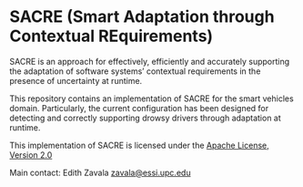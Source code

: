 # SACRE (Smart Adaptation through Contextual REquirements)

SACRE is an approach for effectively, efficiently and accurately supporting the adaptation of software systems’ contextual requirements in the presence of uncertainty at runtime.

This repository contains an implementation of SACRE for the smart vehicles domain. Particularly, the current configuration has been designed for detecting and correctly supporting drowsy drivers through adaptation at runtime.

This implementation of SACRE is licensed under the [Apache License, Version 2.0](http://www.apache.org/licenses/LICENSE-2.0)

Main contact: Edith Zavala <zavala@essi.upc.edu>
